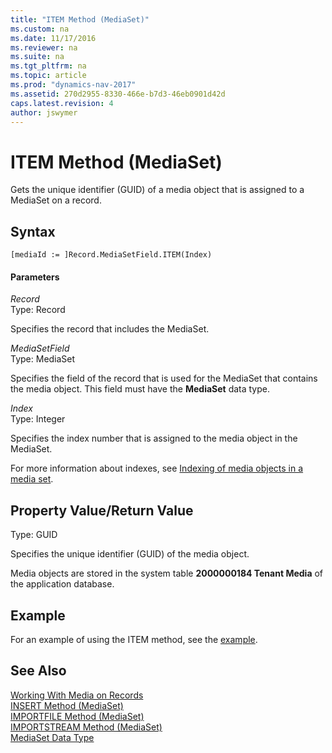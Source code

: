 ```yaml
---
title: "ITEM Method (MediaSet)"
ms.custom: na
ms.date: 11/17/2016
ms.reviewer: na
ms.suite: na
ms.tgt_pltfrm: na
ms.topic: article
ms.prod: "dynamics-nav-2017"
ms.assetid: 270d2955-8330-466e-b7d3-46eb0901d42d
caps.latest.revision: 4
author: jswymer
---
```

# ITEM Method (MediaSet)
Gets the unique identifier (GUID) of a media object that is assigned to a MediaSet on a record.

## Syntax  

```  
[mediaId := ]Record.MediaSetField.ITEM(Index)  
```  

#### Parameters  
*Record*  
Type: Record  

Specifies the record that includes the MediaSet.

*MediaSetField*  
Type: MediaSet  

Specifies the field of the record that is used for the MediaSet that contains the media object. This field must have the **MediaSet** data type.

*Index*  
Type: Integer  

Specifies the index number that is assigned to the media object in the MediaSet.

For more information about indexes, see [Indexing of media objects in a media set](Working-With-Media-on-Records.md#Indexing).


## Property Value/Return Value  
Type: GUID  

Specifies the unique identifier (GUID) of the media object.

Media objects are stored in the system table **2000000184 Tenant Media** of the application database.

## Example  
For an example of using the ITEM method, see the [example](INSERT-Method-MediaSet.md#InsertMediaExample).

## See Also  
[Working With Media on Records](Working-With-Media-on-Records.md)  
[INSERT Method \(MediaSet\)](devenv-INSERT-Method-MediaSet.md)  
[IMPORTFILE Method \(MediaSet\)](devenv-IMPORTFILE-Method-MediaSet.md)   
[IMPORTSTREAM Method \(MediaSet\)](devenv-IMPORTSTREAM-Method-MediaSet.md)   
[MediaSet Data Type](MediaSet-Data-Type.md)
